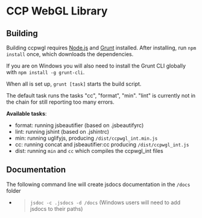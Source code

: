 CCP WebGL Library
======

Building
------

Building ccpwgl requires [Node.js](http://www.nodejs.org) and [Grunt](http://www.gruntjs.com) installed.
After installing, run ```npm install``` once, which downloads the dependencies.

If you are on Windows you will also need to install the Grunt CLI globally with ```npm install -g grunt-cli```.

When all is set up, ```grunt [task]``` starts the build script.

The default task runs the tasks "cc", "format", "min". "lint" is currently not in the
chain for still reporting too many errors.

**Available tasks**:
* format: running jsbeautifier (based on .jsbeautifyrc)
* lint: running jshint (based on .jshintrc)
* min: running uglifyjs, producing `/dist/ccpwgl_int.min.js`
* cc: running concat and jsbeautifier:cc producing `/dist/ccpwgl_int.js`
* dist: running `min` and `cc` which compiles the ccpwgl_int files

Documentation
-------------
The following command line will create jsdocs documentation in the `/docs` folder
* > `jsdoc -c .jsdocs -d /docs` (Windows users will need to add jsdocs to their paths)
